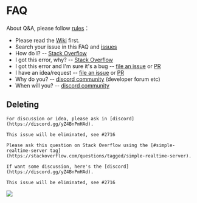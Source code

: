 # FAQ

About Q&A, please follow [rules](https://stackoverflow.com/help/product-support)：

* Please read the [Wiki](/docs/v4/doc/introduction) first.
* Search your issue in this FAQ and [issues](https://github.com/ossrs/srs/issues)
* How do I? -- [Stack Overflow](https://stackoverflow.com/questions/tagged/simple-realtime-server)
* I got this error, why? -- [Stack Overflow](https://stackoverflow.com/questions/tagged/simple-realtime-server)
* I got this error and I'm sure it's a bug -- [file an issue](https://github.com/ossrs/srs/issues/new) or [PR](./how-to-file-pr)
* I have an idea/request -- [file an issue](https://github.com/ossrs/srs/issues/new) or [PR](./how-to-file-pr)
* Why do you? -- [discord community](https://discord.gg/yZ4BnPmHAd) (developer forum etc)
* When will you? -- [discord community](https://discord.gg/yZ4BnPmHAd)

## Deleting

```
For discussion or idea, please ask in [discord](https://discord.gg/yZ4BnPmHAd).

This issue will be eliminated, see #2716
```

```
Please ask this question on Stack Overflow using the [#simple-realtime-server tag](https://stackoverflow.com/questions/tagged/simple-realtime-server).

If want some discussion, here's the [discord](https://discord.gg/yZ4BnPmHAd).

This issue will be eliminated, see #2716
```

![](https://ossrs.net/gif/v1/sls.gif?site=ossrs.io&path=/lts/pages/faq-en)


